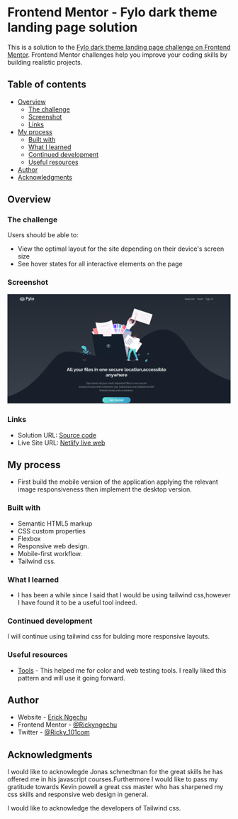 # Frontend Mentor - Fylo dark theme landing page solution

This is a solution to the [Fylo dark theme landing page challenge on Frontend Mentor](https://www.frontendmentor.io/challenges/fylo-dark-theme-landing-page-5ca5f2d21e82137ec91a50fd). Frontend Mentor challenges help you improve your coding skills by building realistic projects.

## Table of contents

- [Overview](#overview)
  - [The challenge](#the-challenge)
  - [Screenshot](#screenshot)
  - [Links](#links)
- [My process](#my-process)
  - [Built with](#built-with)
  - [What I learned](#what-i-learned)
  - [Continued development](#continued-development)
  - [Useful resources](#useful-resources)
- [Author](#author)
- [Acknowledgments](#acknowledgments)

## Overview

### The challenge

Users should be able to:

- View the optimal layout for the site depending on their device's screen size
- See hover states for all interactive elements on the page

### Screenshot

![](./images/front.png)

### Links

- Solution URL: [Source code](https://github.com/Rickyngechu/proj-11)
- Live Site URL: [Netlify live web](https://frontendmentour-11.netlify.app)

## My process

- First build the mobile version of the application applying the relevant image responsiveness then implement the desktop version.

### Built with

- Semantic HTML5 markup
- CSS custom properties
- Flexbox
- Responsive web design.
- Mobile-first workflow.
- Tailwind css.

### What I learned

- I has been a while since I said that I would be using tailwind css,however I have found it to be a useful tool indeed.

### Continued development

I will continue using tailwind css for bulding more responsive layouts.

### Useful resources

- [Tools](Jonas.io/resources) - This helped me for color and web testing tools. I really liked this pattern and will use it going forward.

## Author

- Website - [Erick Ngechu](https://rickyportf.netlify.app)
- Frontend Mentor - [@Rickyngechu](https://www.frontendmentor.io/profile/Rickyngechu)
- Twitter - [@Ricky_101com](https://twitter.com/@Ricky_101com)

## Acknowledgments

I would like to acknowlegde Jonas schmedtman for the great skills he has offered me in his javascript courses.Furthermore I would like to pass my gratitude towards Kevin powell a great css master who has sharpened my css skills and responsive web design in general.

I would like to acknowledge the developers of Tailwind css.

